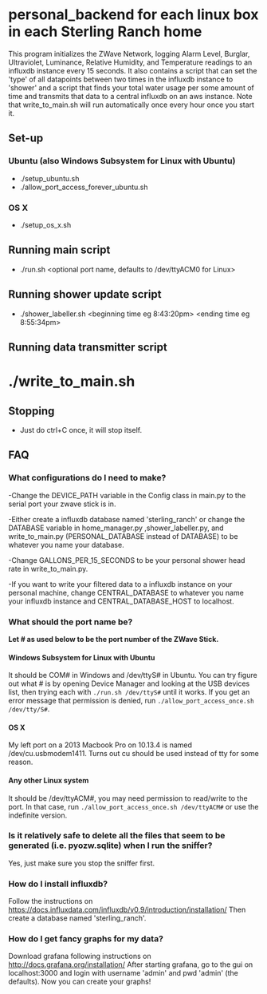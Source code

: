 # personal_backend for each linux box in each Sterling Ranch home

This program initializes the ZWave Network, logging Alarm Level, Burglar, Ultraviolet, Luminance, Relative Humidity, and Temperature readings to an influxdb instance every 15 seconds.
It also contains a script that can set the 'type' of all datapoints between two times in the influxdb instance to 'shower' and a script that finds your total water usage per some amount of time and transmits that data to a central influxdb on an aws instance. Note that write_to_main.sh will run automatically once every hour once you start it.

## Set-up

### Ubuntu (also Windows Subsystem for Linux with Ubuntu)

* ./setup_ubuntu.sh
* ./allow_port_access_forever_ubuntu.sh

### OS X

* ./setup_os_x.sh

## Running main script

* ./run.sh <optional port name, defaults to /dev/ttyACM0 for Linux>

## Running shower update script

* ./shower_labeller.sh <beginning time eg 8:43:20pm> <ending time eg 8:55:34pm>

## Running data transmitter script

# ./write_to_main.sh

## Stopping
* Just do ctrl+C once, it will stop itself.

## FAQ

### What configurations do I need to make?
-Change the DEVICE_PATH variable in the Config class in main.py to the serial port your zwave stick is in.

-Either create a influxdb database named 'sterling_ranch' or change the DATABASE variable in home_manager.py ,shower_labeller.py, and write_to_main.py (PERSONAL_DATABASE instead of DATABASE) to be whatever you name your database.

-Change GALLONS_PER_15_SECONDS to be your personal shower head rate in write_to_main.py.

-If you want to write your filtered data to a influxdb instance on your personal machine, change CENTRAL_DATABASE to whatever you name your influxdb instance and CENTRAL_DATABASE_HOST to localhost.

### What should the port name be?

**Let # as used below to be the port number of the ZWave Stick.**

#### Windows Subsystem for Linux with Ubuntu
It should be COM# in Windows and /dev/ttyS# in Ubuntu. You can try figure out what # is by opening Device Manager and looking at the USB devices list, then trying each with `./run.sh /dev/ttyS#` until it works. If you get an error message that permission is denied, run `./allow_port_access_once.sh /dev/tty/S#`.

#### OS X
My left port on a 2013 Macbook Pro on 10.13.4 is named /dev/cu.usbmodem1411.
Turns out cu should be used instead of tty for some reason.

#### Any other Linux system
It should be /dev/ttyACM#, you may need permission to read/write to the port. In that case, run `./allow_port_access_once.sh /dev/ttyACM#` or use the indefinite version.

### Is it relatively safe to delete all the files that seem to be generated (i.e. pyozw.sqlite) when I run the sniffer?
Yes, just make sure you stop the sniffer first.

### How do I install influxdb?
Follow the instructions on https://docs.influxdata.com/influxdb/v0.9/introduction/installation/
Then create a database named 'sterling_ranch'.

### How do I get fancy graphs for my data?
Download grafana following instructions on http://docs.grafana.org/installation/ 
After starting grafana, go to the gui on localhost:3000 and login with username 'admin' and pwd 'admin' (the defaults).
Now you can create your graphs!
